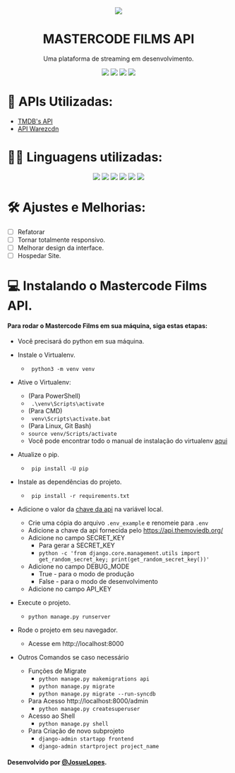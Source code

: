 <div align="center">
  <img src = "https://img.icons8.com/fluency/100/000000/movie.png">
  <h1><b>MASTERCODE FILMS API</b></h1>
  <p>Uma plataforma de streaming em desenvolvimento.<p>
  <img src="https://img.shields.io/github/license/josuelopes512/mastercode_films_api.svg">
  <img src="https://img.shields.io/github/forks/josuelopes512/mastercode_films_api.svg">
  <img src="https://img.shields.io/github/stars/josuelopes512/mastercode_films_api.svg">
  <img src="https://img.shields.io/github/issues/josuelopes512/mastercode_films_api.svg">
</div>


# 🧩 APIs Utilizadas:
- [TMDB's API](https://www.themoviedb.org/documentation/api)
- [API Warezcdn](https://warezcdn.com/docs.php)

# 👨‍💻 Linguagens utilizadas:
<div align="center">
  <img src = "https://img.shields.io/badge/Django-092E20?style=for-the-badge&logo=django&logoColor=white">
  <img src = "https://img.shields.io/badge/Python-14354C?style=for-the-badge&logo=python&logoColor=white">
 <img src = "https://img.shields.io/badge/SQLite-07405E?style=for-the-badge&logo=sqlite&logoColor=white">
  <img src = "https://img.shields.io/badge/HTML5-E34F26?style=for-the-badge&logo=html5&logoColor=white">
 <img src = "https://img.shields.io/badge/CSS3-1572B6?style=for-the-badge&logo=css3&logoColor=white">
 <img src = "	https://img.shields.io/badge/JavaScript-323330?style=for-the-badge&logo=javascript&logoColor=F7DF1E">
</div>

# 🛠 Ajustes e Melhorias:
- [ ] Refatorar
- [ ] Tornar totalmente responsivo.
- [ ] Melhorar design da interface.
- [ ] Hospedar Site.

# 💻 Instalando o Mastercode Films API.
#### Para rodar o Mastercode Films em sua máquina, siga estas etapas:
- Você precisará do python em sua máquina.
- Instale o Virtualenv.
  - ``` python3 -m venv venv```
- Ative o Virtualenv:
  - (Para PowerShell)
  - ``` .\venv\Scripts\activate```
  - (Para CMD)
  - ``` venv\Scripts\activate.bat```
  - (Para Linux, Git Bash)
  - ```source venv/Scripts/activate```
  - Você pode encontrar todo o manual de instalação do virtualenv [aqui](https://virtualenv.pypa.io/en/latest/installation.html)
- Atualize o pip.
  - ``` pip install -U pip```
- Instale as dependências do projeto.
  - ``` pip install -r requirements.txt```
- Adicione o valor da [chave da api](https://www.themoviedb.org/documentation/api) na variável local.
  - Crie uma cópia do arquivo ```.env_example``` e renomeie para ```.env```
  - Adicione a chave da api fornecida pelo https://api.themoviedb.org/
  - Adicione no campo SECRET_KEY
    - Para gerar a SECRET_KEY
    - ```python -c 'from django.core.management.utils import get_random_secret_key; print(get_random_secret_key())'```
  - Adicione no campo DEBUG_MODE
    - True -  para o modo de produção
    - False -  para o modo de desenvolvimento
  - Adicione no campo API_KEY
- Execute o projeto.
  - ```python manage.py runserver```
- Rode o projeto em seu navegador.
  - Acesse em http://localhost:8000


- Outros Comandos se caso necessário
  - Funções de Migrate
    - ``` python manage.py makemigrations api ```
    - ``` python manage.py migrate ```
    - ``` python manage.py migrate --run-syncdb ```
  - Para Acesso http://localhost:8000/admin
    - ``` python manage.py createsuperuser ```
  - Acesso ao Shell
    - ``` python manage.py shell ```
  - Para Criação de novo subprojeto
    - ``` django-admin startapp frontend ```
    - ``` django-admin startproject project_name ```

#### Desenvolvido por [@JosueLopes](https://github.com/josuelopes512).
